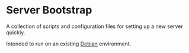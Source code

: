 # Server Bootstrap

A collection of scripts and configuration files for setting up a new server quickly.

Intended to run on an existing [Debian](https://www.debian.org/) environment.
